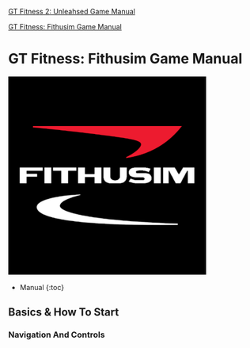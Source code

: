 [GT Fitness 2: Unleahsed Game Manual](https://j24681357.github.io/gtfbotmain/)

[GT Fitness: Fithusim Game Manual](https://j24681357.github.io/gtfbotmain/README_FITHUSIM)

# GT Fitness: Fithusim Game Manual
[<img src="https://raw.githubusercontent.com/J24681357/gtfbotmain/master/gtffithusim/images/logo/fithusimlogo.png" width="400"/>]()

- Manual
{:toc}

## Basics & How To Start
### Navigation And Controls

<style>
  .footer {
    display: none;
  }
</style>